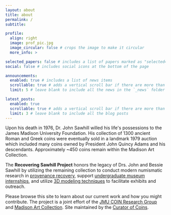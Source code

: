 ```yaml
---
layout: about
title: about
permalink: /
subtitle: 

profile:
  align: right
  image: prof_pic.jpg
  image_circular: false # crops the image to make it circular
  more_info: >

selected_papers: false # includes a list of papers marked as "selected={true}"
social: false # includes social icons at the bottom of the page

announcements:
  enabled: true # includes a list of news items
  scrollable: true # adds a vertical scroll bar if there are more than 3 news items
  limit: 5 # leave blank to include all the news in the `_news` folder

latest_posts:
  enabled: true
  scrollable: true # adds a vertical scroll bar if there are more than 3 new posts items
  limit: 3 # leave blank to include all the blog posts
---
```


Upon his death in 1976, Dr. John Sawhill willed his life's possessions to the James Madison University Foundation. His collection of 1300 ancient Roman and Greek coins were eventually sold in a landmark 1979 auction which included many coins owned by President John Quincy Adams and his descendants. Approximately ~450 coins remain within the Madison Art Collection. 

The **Recovering Sawhill Project** honors the legacy of Drs. John and Bessie Sawhill by utilizing the remaining collection to conduct modern numismatic research in [provenance recovery](/projects/provenance_recovery), support [undergraduate museum internships](/projects/attribution), and utilize [3D modeling techniques](/projects/modeling) to facilitate exhibits and outreach.

Please browse this site to learn about our current work and how you might contribute. The project is a joint effort of the [JMU COIN Research Group](https://github.com/COIN-Research-Group/) and [Madison Art Collection](https://www.jmu.edu/madisonart/index.shtml). Site maintained by the [Curator of Coins](https://www.jmu.edu/madisonart/people/forsyth-jason.shtml).
